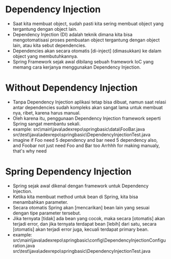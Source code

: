 # Dependency Injection
- Saat kita membuat object, sudah pasti kita sering membuat object yang tergantung dengan object lain.
- Dependency Injection (DI) adalah teknik dimana kita bisa mengotomatisasi proses pembuatan
    object tergantung dengan object lain, atau kita sebut dependencies.
- Dependencies akan secara otomatis [di-inject] (dimasukkan) ke dalam object yang membutuhkannya.
- Spring Framework sejak awal dibilang sebuah framework IoC yang memang cara kerjanya
    menggunakan Dependency Injection.

# Without Dependency Injection
- Tanpa Dependency Injection aplikasi tetap bisa dibuat, namun saat relasi antar dependencies sudah kompleks
    akan sangat lama untuk membuat nya, ribet, karena harus manual.
- Oleh karena itu, penggunaan Dependency Injection framework seperti Spring sangat membantu sekali.
- example:
    src\main\java\adexrepo\springbasic\data\FooBar.java
    src\test\java\adexrepo\springbasic\DependencyInjectionTest.java
- imagine if Foo need 5 dependency and bar need 5 dependency also, and Foobar not just need Foo and Bar
    too Arrhhh for making manualy, that's why need

# Spring Dependency Injection
- Spring sejak awal dikenal dengan framework untuk Dependency Injection.
- Ketika kita membuat method untuk bean di Spring, kita bisa menambahkan parameter.
- Secara otomatis Spring akan [mencarikan] bean lain yang sesuai dengan tipe parameter tersebut.
- Jika ternyata [tidak] ada bean yang cocok, maka secara [otomatis] akan terjadi error,
    dan jika ternyata terdapat bean [lebih] dari satu, secara [otomatis] akan terjadi error juga,
    kecuali terdapat primary bean.
- example:
    src\main\java\adexrepo\springbasic\config\DependencyInjectionConfiguration.java
    src\test\java\adexrepo\springbasic\DependencyInjectionTest.java